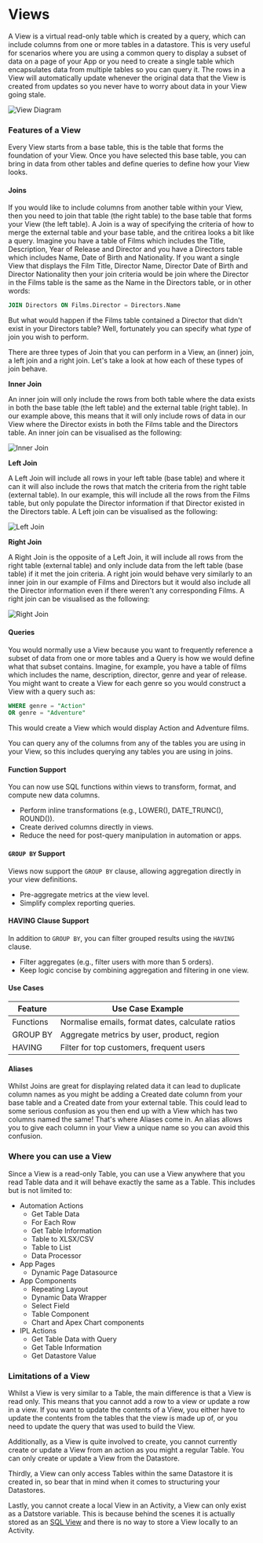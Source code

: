 # Views

A View is a virtual read-only table which is created by a query, which can include columns from one or more tables in a datastore. This is very useful for scenarios where you are using a common query to display a subset of data on a page of your App or you need to create a single table which encapsulates data from multiple tables so you can query it. The rows in a View will automatically update whenever the original data that the View is created from updates so you never have to worry about data in your View going stale.

![View Diagram](/src/assets/view.png)

### Features of a View

Every View starts from a base table, this is the table that forms the foundation of your View. Once you have selected this base table, you can bring in data from other tables and define queries to define how your View looks.

#### Joins

If you would like to include columns from another table within your View, then you need to join that table (the right table) to the base table that forms your View (the left table). A Join is a way of specifying the criteria of how to merge the external table and your base table, and the critirea looks a bit like a query.
Imagine you have a table of Films which includes the Title, Description, Year of Release and Director and you have a Directors table which includes Name, Date of Birth and Nationality. If you want a single View that displays the Film Title, Director Name, Director Date of Birth and Director Nationality then your join criteria would be join where the Director in the Films table is the same as the Name in the Directors table, or in other words:
```sql
JOIN Directors ON Films.Director = Directors.Name
```

But what would happen if the Films table contained a Director that didn't exist in your Directors table? Well, fortunately you can specify what _type_ of join you wish to perform.

There are three types of Join that you can perform in a View, an (inner) join, a left join and a right join. Let's take a look at how each of these types of join behave.

**Inner Join**

An inner join will only include the rows from both table where the data exists in both the base table (the left table) and the external table (right table). In our example above, this means that it will only include rows of data in our View where the Director exists in both the Films table and the Directors table. An inner join can be visualised as the following:

![Inner Join](/src/assets/inner_join.png)

**Left Join**

A Left Join will include all rows in your left table (base table) and where it can it will also include the rows that match the criteria from the right table (external table). In our example, this will include all the rows from the Films table, but only populate the Director information if that Director existed in the Directors table. A Left join can be visualised as the following:

![Left Join](/src/assets/left_join.png)

**Right Join**

A Right Join is the opposite of a Left Join, it will include all rows from the right table (external table) and only include data from the left table (base table) if it met the join criteria. A right join would behave very similarly to an inner join in our example of Films and Directors but it would also include all the Director information even if there weren't any corresponding Films. A right join can be visualised as the following:

![Right Join](/src/assets/right_join.png)

#### Queries

You would normally use a View because you want to frequently reference a subset of data from one or more tables and a Query is how we would define what that subset contains. Imagine, for example, you have a table of films which includes the name, description, director, genre and year of release. You might want to create a View for each genre so you would construct a View with a query such as:

```sql
WHERE genre = "Action"
OR genre = "Adventure"
```

This would create a View which would display Action and Adventure films.

You can query any of the columns from any of the tables you are using in your View, so this includes querying any tables you are using in joins.

#### Function Support
You can now use SQL functions within views to transform, format, and compute new data columns.

- Perform inline transformations (e.g., LOWER(), DATE_TRUNC(), ROUND()).
- Create derived columns directly in views.
- Reduce the need for post-query manipulation in automation or apps.

#### `GROUP BY` Support
Views now support the `GROUP BY` clause, allowing aggregation directly in your view definitions.

- Pre-aggregate metrics at the view level.
- Simplify complex reporting queries.

#### HAVING Clause Support
In addition to `GROUP BY`, you can filter grouped results using the `HAVING` clause.

- Filter aggregates (e.g., filter users with more than 5 orders).
- Keep logic concise by combining aggregation and filtering in one view.

#### Use Cases

| Feature   | Use Case Example                                 |
| --------- | ------------------------------------------------ |
| Functions | Normalise emails, format dates, calculate ratios |
| GROUP BY  | Aggregate metrics by user, product, region       |
| HAVING    | Filter for top customers, frequent users         |

#### Aliases

Whilst Joins are great for displaying related data it can lead to duplicate column names as you might be adding a Created date column from your base table and a Created date from your external table. This could lead to some serious confusion as you then end up with a View which has two columns named the same! That's where Aliases come in. An alias allows you to give each column in your View a unique name so you can avoid this confusion.

### Where you can use a View

Since a View is a read-only Table, you can use a View anywhere that you read Table data and it will behave exactly the same as a Table. This includes but is not limited to:
- Automation Actions
  - Get Table Data
  - For Each Row
  - Get Table Information
  - Table to XLSX/CSV
  - Table to List
  - Data Processor
- App Pages
  - Dynamic Page Datasource
- App Components
  - Repeating Layout
  - Dynamic Data Wrapper
  - Select Field
  - Table Component
  - Chart and Apex Chart components
- IPL Actions
  - Get Table Data with Query
  - Get Table Information
  - Get Datastore Value

### Limitations of a View

Whilst a View is very similar to a Table, the main difference is that a View is read only. This means that you cannot add a row to a view or update a row in a view. If you want to update the contents of a View, you either have to update the contents from the tables that the view is made up of, or you need to update the query that was used to build the View.

Additionally, as a View is quite involved to create, you cannot currently create or update a View from an action as you might a regular Table. You can only create or update a View from the Datastore.

Thirdly, a View can only access Tables within the same Datastore it is created in, so bear that in mind when it comes to structuring your Datastores.

Lastly, you cannot create a local View in an Activity, a View can only exist as a Datstore variable. This is because behind the scenes it is actually stored as an [SQL View](https://en.wikipedia.org/wiki/View_(SQL)) and there is no way to store a View locally to an Activity.
